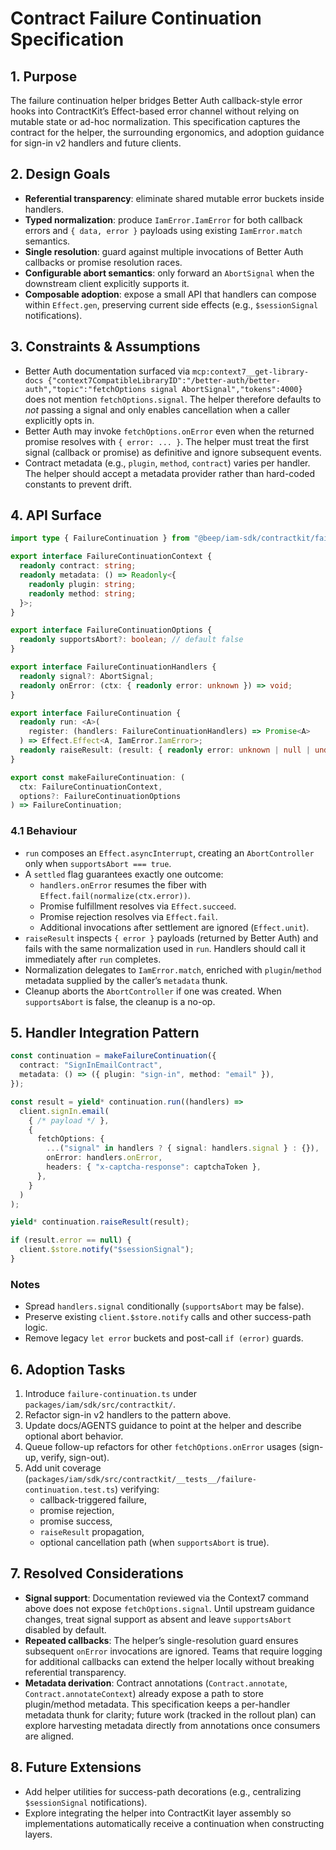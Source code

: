 # Contract Failure Continuation Specification

## 1. Purpose
The failure continuation helper bridges Better Auth callback-style error hooks into ContractKit’s Effect-based error channel without relying on mutable state or ad-hoc normalization. This specification captures the contract for the helper, the surrounding ergonomics, and adoption guidance for sign-in v2 handlers and future clients.

## 2. Design Goals
- **Referential transparency**: eliminate shared mutable error buckets inside handlers.
- **Typed normalization**: produce `IamError.IamError` for both callback errors and `{ data, error }` payloads using existing `IamError.match` semantics.
- **Single resolution**: guard against multiple invocations of Better Auth callbacks or promise resolution races.
- **Configurable abort semantics**: only forward an `AbortSignal` when the downstream client explicitly supports it.
- **Composable adoption**: expose a small API that handlers can compose within `Effect.gen`, preserving current side effects (e.g., `$sessionSignal` notifications).

## 3. Constraints & Assumptions
- Better Auth documentation surfaced via `mcp:context7__get-library-docs {"context7CompatibleLibraryID":"/better-auth/better-auth","topic":"fetchOptions signal AbortSignal","tokens":4000}` does not mention `fetchOptions.signal`. The helper therefore defaults to *not* passing a signal and only enables cancellation when a caller explicitly opts in.
- Better Auth may invoke `fetchOptions.onError` even when the returned promise resolves with `{ error: ... }`. The helper must treat the first signal (callback or promise) as definitive and ignore subsequent events.
- Contract metadata (e.g., `plugin`, `method`, `contract`) varies per handler. The helper should accept a metadata provider rather than hard-coded constants to prevent drift.

## 4. API Surface
```ts
import type { FailureContinuation } from "@beep/iam-sdk/contractkit/failure-continuation";

export interface FailureContinuationContext {
  readonly contract: string;
  readonly metadata: () => Readonly<{
    readonly plugin: string;
    readonly method: string;
  }>;
}

export interface FailureContinuationOptions {
  readonly supportsAbort?: boolean; // default false
}

export interface FailureContinuationHandlers {
  readonly signal?: AbortSignal;
  readonly onError: (ctx: { readonly error: unknown }) => void;
}

export interface FailureContinuation {
  readonly run: <A>(
    register: (handlers: FailureContinuationHandlers) => Promise<A>
  ) => Effect.Effect<A, IamError.IamError>;
  readonly raiseResult: (result: { readonly error: unknown | null | undefined }) => Effect.Effect<void, IamError.IamError>;
}

export const makeFailureContinuation: (
  ctx: FailureContinuationContext,
  options?: FailureContinuationOptions
) => FailureContinuation;
```

### 4.1 Behaviour
- `run` composes an `Effect.asyncInterrupt`, creating an `AbortController` only when `supportsAbort === true`.
- A `settled` flag guarantees exactly one outcome:
  - `handlers.onError` resumes the fiber with `Effect.fail(normalize(ctx.error))`.
  - Promise fulfillment resolves via `Effect.succeed`.
  - Promise rejection resolves via `Effect.fail`.
  - Additional invocations after settlement are ignored (`Effect.unit`).
- `raiseResult` inspects `{ error }` payloads (returned by Better Auth) and fails with the same normalization used in `run`. Handlers should call it immediately after `run` completes.
- Normalization delegates to `IamError.match`, enriched with `plugin`/`method` metadata supplied by the caller’s `metadata` thunk.
- Cleanup aborts the `AbortController` if one was created. When `supportsAbort` is false, the cleanup is a no-op.

## 5. Handler Integration Pattern
```ts
const continuation = makeFailureContinuation({
  contract: "SignInEmailContract",
  metadata: () => ({ plugin: "sign-in", method: "email" }),
});

const result = yield* continuation.run((handlers) =>
  client.signIn.email(
    { /* payload */ },
    {
      fetchOptions: {
        ...("signal" in handlers ? { signal: handlers.signal } : {}),
        onError: handlers.onError,
        headers: { "x-captcha-response": captchaToken },
      },
    }
  )
);

yield* continuation.raiseResult(result);

if (result.error == null) {
  client.$store.notify("$sessionSignal");
}
```

### Notes
- Spread `handlers.signal` conditionally (`supportsAbort` may be false).
- Preserve existing `client.$store.notify` calls and other success-path logic.
- Remove legacy `let error` buckets and post-call `if (error)` guards.

## 6. Adoption Tasks
1. Introduce `failure-continuation.ts` under `packages/iam/sdk/src/contractkit/`.
2. Refactor sign-in v2 handlers to the pattern above.
3. Update docs/AGENTS guidance to point at the helper and describe optional abort behavior.
4. Queue follow-up refactors for other `fetchOptions.onError` usages (sign-up, verify, sign-out).
5. Add unit coverage (`packages/iam/sdk/src/contractkit/__tests__/failure-continuation.test.ts`) verifying:
   - callback-triggered failure,
   - promise rejection,
   - promise success,
   - `raiseResult` propagation,
   - optional cancellation path (when `supportsAbort` is true).

## 7. Resolved Considerations
- **Signal support**: Documentation reviewed via the Context7 command above does not expose `fetchOptions.signal`. Until upstream guidance changes, treat signal support as absent and leave `supportsAbort` disabled by default.
- **Repeated callbacks**: The helper’s single-resolution guard ensures subsequent `onError` invocations are ignored. Teams that require logging for additional callbacks can extend the helper locally without breaking referential transparency.
- **Metadata derivation**: Contract annotations (`Contract.annotate`, `Contract.annotateContext`) already expose a path to store plugin/method metadata. This specification keeps a per-handler metadata thunk for clarity; future work (tracked in the rollout plan) can explore harvesting metadata directly from annotations once consumers are aligned.

## 8. Future Extensions
- Add helper utilities for success-path decorations (e.g., centralizing `$sessionSignal` notifications).
- Explore integrating the helper into ContractKit layer assembly so implementations automatically receive a continuation when constructing layers.
